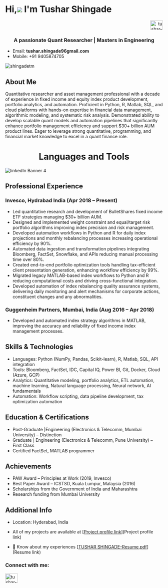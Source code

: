 
# Hi,![](https://user-images.githubusercontent.com/18350557/176309783-0785949b-9127-417c-8b55-ab5a4333674e.gif)  I'm Tushar Shingade
<p align="right">
<a href="https://linkedin.com/in/tushar-shingade" target="blank"><img align="center" src="https://raw.githubusercontent.com/rahuldkjain/github-profile-readme-generator/master/src/images/icons/Social/linked-in-alt.svg" alt="tushar-shingade" height="30" width="40" /></a>
</p>
<h3 align="center">A passionate Quant Researcher | Masters in Engineering</h3>

- Email: **tushar.shingade96gmail.com**
- Mobile: +91 9405874705
<p align="left"> <img src="https://komarev.com/ghpvc/?username=shingadetm&label=Profile%20views&color=0e75b6&style=flat" alt="shingadetm" /> </p>

## About Me

Quantitative researcher and asset management professional with  a decade of experience in fixed income and equity index product development, portfolio analytics, and automation. Proficient in Python, R, Matlab, SQL, and cloud platforms with hands-on expertise in financial data management, algorithmic modeling, and systematic risk analysis. Demonstrated ability to develop scalable quant models and automation pipelines that significantly enhance portfolio management efficiency and support $30+ billion AUM product lines. Eager to leverage strong quantitative, programming, and financial market knowledge to excel in a quant finance role.


<h1 align="center">Languages and Tools</h1>


![linkedIn Banner 4](https://github.com/user-attachments/assets/5cefb0bb-734d-4846-9874-62b371fe463c)






<!--
<h1 align="center">Languages and Tools</h1>
<p align="left"> 
<a href="https://www.python.org" target="_blank" rel="noreferrer"> <img src="https://raw.githubusercontent.com/devicons/devicon/master/icons/python/python-original.svg" alt="python", title= "Python" width="40" height="40"/> </a>&nbsp;&nbsp;&nbsp;&nbsp;
<a href="https://www.r-project.org/" target="_blank" rel="noreferrer"><img src="https://raw.githubusercontent.com/danielcranney/readme-generator/main/public/icons/skills/rlang-colored.svg" alt="rlang" title="rlang" width="40" height="40" />&nbsp;&nbsp;&nbsp;&nbsp;</a>&nbsp;&nbsp;&nbsp;&nbsp;
<a href="https://www.mathworks.com/" target="_blank" rel="noreferrer"> <img src="https://upload.wikimedia.org/wikipedia/commons/2/21/Matlab_Logo.png" alt="matlab" title= "MATLAB" width="40" height="40"/> </a>&nbsp;&nbsp;&nbsp;&nbsp;
<a href="https://www.factset.com/" target="_blank" rel="noreferrer"> <img src="https://worldvectorlogo.com/logos/factset-1.svg" alt="FactSet" title="FactSet" width="40" height="40"/>
</a>&nbsp;&nbsp;&nbsp;&nbsp;
<a href="https://www.bloomberg.com/" target="_blank" rel="noreferrer"> <img src="https://www.stickpng.com/assets/images/5cb0633cda2b5d5b7c5f2b42.png" alt="Bloomberg" title="Bloomberg" width="40" height="40"/>
</a>&nbsp;&nbsp;&nbsp;&nbsp;
<a href="https://aws.amazon.com" target="_blank" rel="noreferrer"> <img src="https://raw.githubusercontent.com/devicons/devicon/master/icons/amazonwebservices/amazonwebservices-original-wordmark.svg" alt="aws" title= "aws" width="40" height="40"/> </a>&nbsp;&nbsp;&nbsp;&nbsp;
<a href="https://www.cprogramming.com/" target="_blank" rel="noreferrer"> <img src="https://raw.githubusercontent.com/devicons/devicon/master/icons/c/c-original.svg" alt="c" title= "C" width="40" height="40"/> </a>&nbsp;&nbsp;&nbsp;&nbsp;
<a href="https://www.chartjs.org" target="_blank" rel="noreferrer"> <img src="https://www.chartjs.org/media/logo-title.svg" alt="chartjs" title= "chartjs" width="40" height="40"/> </a>&nbsp;&nbsp;&nbsp;&nbsp;
<a href="https://d3js.org/" target="_blank" rel="noreferrer"> <img src="https://raw.githubusercontent.com/devicons/devicon/master/icons/d3js/d3js-original.svg" alt="d3js" title= "d3js" width="40" height="40"/> </a>&nbsp;&nbsp;&nbsp;&nbsp;
<a href="https://www.docker.com/" target="_blank" rel="noreferrer"> <img src="https://raw.githubusercontent.com/danielcranney/readme-generator/main/public/icons/skills/docker-colored.svg" alt="docker" title= "Docker" width="40" height="40"/> </a>&nbsp;&nbsp;&nbsp;&nbsp;
<a href="https://www.mongodb.com/" target="_blank" rel="noreferrer"> <img src="https://raw.githubusercontent.com/devicons/devicon/master/icons/mongodb/mongodb-original-wordmark.svg" alt="mongodb" title= "mongodb" width="40" height="40"/> </a>&nbsp;&nbsp;&nbsp;&nbsp;
<a href="https://www.mysql.com/" target="_blank" rel="noreferrer"> <img src="https://raw.githubusercontent.com/devicons/devicon/master/icons/mysql/mysql-original-wordmark.svg" alt="mysql"  width="40" height="40"/> </a>&nbsp;&nbsp;&nbsp;&nbsp;
<a href="https://www.oracle.com/" target="_blank" rel="noreferrer"> <img src="https://raw.githubusercontent.com/devicons/devicon/master/icons/oracle/oracle-original.svg" alt="oracle" title= "oracle" width="40" height="40"/> </a>&nbsp;&nbsp;&nbsp;&nbsp;
<a href="https://www.postgresql.org" target="_blank" rel="noreferrer"> <img src="https://raw.githubusercontent.com/devicons/devicon/master/icons/postgresql/postgresql-original-wordmark.svg" alt="postgresql" title= "postgresql" width="40" height="40"/> </a>&nbsp;&nbsp;&nbsp;&nbsp;
<a href="https://zapier.com" target="_blank" rel="noreferrer"> <img src="https://www.vectorlogo.zone/logos/zapier/zapier-icon.svg" alt="zapier"title= "zapier" width="40" height="40"/> </a>&nbsp;&nbsp;&nbsp;&nbsp;
<a href="https://git-scm.com/" target="_blank" rel="noreferrer"><img src="https://raw.githubusercontent.com/danielcranney/readme-generator/main/public/icons/skills/git-colored.svg" alt="Git" title="Git" width="40" height="40" /></a>&nbsp;&nbsp;&nbsp;&nbsp;
<a href="https://code.visualstudio.com/" target="_blank" rel="noreferrer"><img src="https://raw.githubusercontent.com/danielcranney/readme-generator/main/public/icons/skills/visualstudiocode-colored.svg" alt="VS Code" title="VS Code" width="40" height="40" /></a>&nbsp;&nbsp;&nbsp;&nbsp;
<a href="https://posit.co/download/rstudio-desktop/" target="_blank" rel="noreferrer"> <img src="https://upload.wikimedia.org/wikipedia/commons/1/1b/RStudio_logo_flat.svg" alt="RStudio" title="RStudio" width="40" height="40"/> </a>&nbsp;&nbsp;&nbsp;&nbsp;
<a href="https://cloud.google.com/" target="_blank" rel="noreferrer"><img src="https://raw.githubusercontent.com/danielcranney/readme-generator/main/public/icons/skills/googlecloud-colored.svg" alt="Google Cloud" title="Google Cloud" width="40" height="40" /></a>&nbsp;&nbsp;&nbsp;&nbsp;
<a href="https://portal.azure.com/" target="_blank" rel="noreferrer"><img src="https://raw.githubusercontent.com/danielcranney/readme-generator/main/public/icons/skills/azure-colored.svg" alt="Microsoft Azure" title="Microsoft Azure" width="40" height="40" /></a>&nbsp;&nbsp;&nbsp;&nbsp;
<a href="https://wordpress.com" target="_blank" rel="noreferrer"><img src="https://raw.githubusercontent.com/danielcranney/readme-generator/main/public/icons/skills/wordpress-colored.svg" alt="Wordpress" title="Wordpress" width="40" height="40" /></a>
</p>

-->

## Professional Experience

### Invesco, Hydrabad India (Apr 2018 – Present)
- Led quantitative research and development of BulletShares fixed income ETF strategies managing $30+ billion AUM.
- Designed and implemented weight constraint and equal/target risk portfolio algorithms improving index precision and risk management.
- Developed automation workflows in Python and R for daily index projections and monthly rebalancing processes increasing operational efficiency by 90%.
- Automated data ingestion and transformation pipelines integrating Bloomberg, FactSet, Snowflake, and APIs reducing manual processing time over 80%.
- Created end-to-end portfolio optimization tools handling tax-efficient client presentation generation, enhancing workflow efficiency by 99%.
- Migrated legacy MATLAB-based index workflows to Python and R reducing computational costs and driving cross-functional integration.
- Developed automation of index rebalancing quality assurance systems, delivering daily monitoring and alert mechanisms for corporate actions, constituent changes and any abnormalities. 

### Guggenheim Partners, Mumbai, India (Aug 2016 – Apr 2018)

- Developed and automated index strategy algorithms in MATLAB, improving the accuracy and reliability of fixed income index management processes.

## Skills & Technologies

- Languages: Python (NumPy, Pandas, Scikit-learn), R, Matlab, SQL, API integration
- Tools: Bloomberg, FactSet, IDC, Capital IQ, Power BI, Git, Docker, Cloud (Azure, GCP)
- Analytics: Quantitative modeling, portfolio analytics, ETL automation, machine learning, Natural language processing, Neural network, AI fundamentals
- Automation: Workflow scripting, data pipeline development, tax optimization automation

## Education & Certifications

- Post-Graduate |Engineering (Electronics & Telecomm, Mumbai University) – Distinction
- Graduate | Engineering (Electronics & Telecomm, Pune University) – First Class
- Certified FactSet, MATLAB programmer

## Achievements

- PAW Award – Principles at Work (2019, Invesco)
- Best Paper Award – ICSTSD, Kuala Lumpur, Malaysia (2016)
- Scholarships from the Government of India and Maharashtra
- Research funding from Mumbai University

## Additional Info
- Location: Hyderabad, India
- All of my projects are available at [[Project profile link](https://github.com/shingadetm/)](Project profile link)

- 📄 Know about my experiences [[TUSHAR SHINGADE-Resume.pdf](https://github.com/user-attachments/files/23134558/TUSHAR.SHINGADE-Resume.pdf)](Resume link)

<h3 align="left">Connect with me:</h3>
<p align="left">
<a href="https://linkedin.com/in/tushar-shingade" target="blank"><img align="center" src="https://raw.githubusercontent.com/rahuldkjain/github-profile-readme-generator/master/src/images/icons/Social/linked-in-alt.svg" alt="tushar-shingade" height="30" width="40" /></a>
</p>



